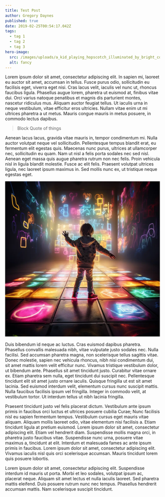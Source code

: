 ```yaml
---
title: Test Post
author: Gregory Daynes
published: true
date: 2019-02-25T00:54:17.042Z
tags:
  - tag 1
  - tag 2
  - tag 3
hero-image:
  src: /images/uploads/a_kid_playing_hopscotch_illuminated_by_bright_colour.webp
  alt: fancy
---
```

Lorem ipsum dolor sit amet, consectetur adipiscing elit. In sapien mi, laoreet eu auctor sit amet, accumsan in tellus. Fusce purus odio, sollicitudin eu facilisis eget, viverra eget nisi. Cras lacus velit, iaculis vel nunc ut, rhoncus faucibus ligula. Phasellus augue lorem, pharetra ut euismod at, finibus vitae dui. Orci varius natoque penatibus et magnis dis parturient montes, nascetur ridiculus mus. Aliquam auctor feugiat tellus. Ut iaculis urna in neque vestibulum, vitae efficitur eros ultricies. Nullam vitae enim ut mi ultrices pharetra a ut metus. Mauris congue mauris in metus posuere, in commodo lectus dapibus.

> Block Quote of things

Aenean lacus lacus, gravida vitae mauris in, tempor condimentum mi. Nulla auctor volutpat neque vel sollicitudin. Pellentesque tempus blandit erat, eu fermentum elit egestas quis. Maecenas nunc purus, ultrices at ullamcorper nec, sollicitudin eu quam. Nam ut nisl a felis porta sodales nec sed nisl. Aenean eget massa quis augue pharetra rutrum non nec felis. Proin vehicula nisl in ligula blandit molestie. Fusce ac elit felis. Praesent volutpat ultrices ligula, nec laoreet ipsum maximus in. Sed mollis nunc ex, ut tristique neque egestas eget.

![Here's some super good alt text](/images/uploads/a_kid_playing_hopscotch_illuminated_by_bright_colour.webp)

Duis bibendum id neque ac luctus. Cras euismod dapibus pharetra. Phasellus convallis malesuada nibh, vitae vulputate justo sodales nec. Nulla facilisi. Sed accumsan pharetra magna, non scelerisque tellus sagittis vitae. Donec molestie, sapien nec vehicula rhoncus, nibh nisi condimentum dui, sit amet mattis lorem velit efficitur nunc. Vivamus tristique vestibulum dolor, ut bibendum ante. Phasellus sit amet tincidunt justo. Curabitur vitae ornare ex. Etiam pharetra sem nulla, eget tincidunt dui suscipit nec. Pellentesque tincidunt elit sit amet justo ornare iaculis. Quisque fringilla ut est sit amet lacinia. Sed euismod interdum velit, elementum cursus nunc suscipit mattis. Nulla faucibus facilisis ipsum vel fringilla. Integer in commodo velit, at vestibulum tortor. Ut interdum tellus ut nibh lacinia fringilla.

Praesent tincidunt justo vel felis placerat dictum. Vestibulum ante ipsum primis in faucibus orci luctus et ultrices posuere cubilia Curae; Nunc facilisis nisl eu sapien fermentum tempus. Vestibulum cursus eget mauris vitae aliquam. Aliquam mollis laoreet odio, vitae elementum nisi facilisis a. Etiam tincidunt ligula at pretium euismod. Lorem ipsum dolor sit amet, consectetur adipiscing elit. Etiam vel hendrerit diam. Suspendisse mollis magna orci, in pharetra justo faucibus vitae. Suspendisse nunc urna, posuere vitae maximus a, tincidunt at elit. Interdum et malesuada fames ac ante ipsum primis in faucibus. Lorem ipsum dolor sit amet, consectetur adipiscing elit. Vivamus iaculis nisl quis orci scelerisque accumsan. Mauris tincidunt lorem quis posuere lobortis.

Lorem ipsum dolor sit amet, consectetur adipiscing elit. Suspendisse interdum id mauris ut porta. Morbi et leo sodales, volutpat ipsum ac, placerat neque. Aliquam sit amet lectus et nulla iaculis laoreet. Sed pharetra mattis eleifend. Duis posuere rutrum nunc nec tempus. Phasellus hendrerit accumsan mattis. Nam scelerisque suscipit tincidunt.
